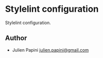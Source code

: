 # Stylelint configuration

Stylelint configuration.

## Author

-   Julien Papini <julien.papini@gmail.com>
